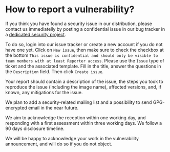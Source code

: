 <!--
SPDX-FileCopyrightText: Huawei Inc.

SPDX-License-Identifier: CC-BY-4.0
-->

# How to report a vulnerability?

If you think you have found a security issue in our distribution, please
contact us immediatelly by posting a confidential issue in our bug
tracker in a [dedicated security project](https://gitlab.eclipse.org/security/oniro-core).

To do so, login into our issue tracker or create a new account if you do not
have one yet. Click on `New issue`, then make sure to check the checkbox at
the bottom
`This issue is confidential and should only be visible to team members with at least Reporter access`.
Please use the `Issue` type of ticket and the associated template. Fill in the
title, answer the questions in the `Description` field. Then click
`Create issue`.

Your report should contain a description of the issue, the steps you took to
reproduce the issue (including the image name), affected versions, and,
if known, any mitigations for the issue.

We plan to add a security-related mailing list and a possibility to send
GPG-encrypted email in the near future.

We aim to acknowledge the reception within one working day, and responding
with a first assessment within three working days. We follow a 90 days
disclosure timeline.

We will be happy to acknowledge your work in the vulnerability
announcement, and will do so if you do not object.
